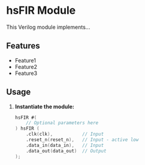 # hsFIR Module

This Verilog module implements...

## Features

* Feature1
* Feature2
* Feature3

## Usage

1. **Instantiate the module:**

   ```verilog
   hsFIR #(
       // Optional parameters here 
   ) hsFIR (
       .clk(clk),           // Input
       .reset_n(reset_n),   // Input - active low
       .data_in(data_in),   // Input
       .data_out(data_out)  // Output
   );